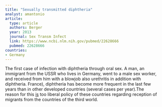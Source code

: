 ```yaml
---
title: "Sexually transmitted diphtheria"
analyst: amantonio
article:
  type: article
  authors: Berger
  year: 2013
  journal: Sex Transm Infect
  link: https://www.ncbi.nlm.nih.gov/pubmed/22628666
  pubmed: 22628666
countries:
- Germany
---
```


The first case of infection with diphtheria through oral sex. A man, an immigrant from the USSR who lives in Germany, went to a male sex worker, and received from him with a blowjob also urethritis in addition with diphtheria. France), diphtheria has become more frequent in the last few years than in other developed countries (several cases per year).The reason for this [is](http://outbreaknewstoday.com/europe-reporting-imported-cutaneous-diphtheria-in-refugees-10571/) too liberal policy of these countries regarding reception of migrants from the countries of the third world.
